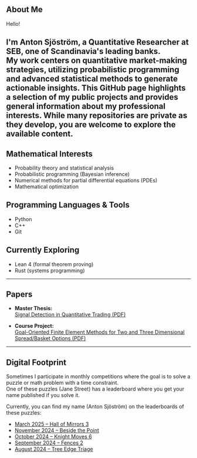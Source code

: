 ## About Me

Hello!  

I'm Anton Sjöström, a Quantitative Researcher at SEB, one of Scandinavia's leading banks.  
My work centers on quantitative market-making strategies, utilizing probabilistic programming and advanced statistical methods to generate actionable insights. This GitHub page highlights a selection of my public projects and provides general information about my professional interests. While many repositories are private as they develop, you are welcome to explore the available content.
---

## Mathematical Interests

- Probability theory and statistical analysis
- Probabilistic programming (Bayesian inference)
- Numerical methods for partial differential equations (PDEs)
- Mathematical optimization

## Programming Languages & Tools

- Python
- C++
- Git

## Currently Exploring

- Lean 4 (formal theorem proving)
- Rust (systems programming)

---

## Papers

- **Master Thesis:**  
  [Signal Detection in Quantitative Trading (PDF)](./SignalDetection_MasterThesis.pdf)

- **Course Project:**  
  [Goal-Oriented Finite Element Methods for Two and Three Dimensional Spread/Basket Options (PDF)](./GoalOriented_FEM_Project.pdf)

---

## Digital Footprint

Sometimes I participate in monthly competitions where the goal is to solve a puzzle or math problem with a time constraint.  
One of these puzzles (Jane Street) has a leaderboard where you get your name published if you solve it.

Currently, you can find my name (Anton Sjöström) on the leaderboards of these puzzles:

- [March 2025 – Hall of Mirrors 3](https://www.janestreet.com/puzzles/hall-of-mirrors-3-solution/)
- [November 2024 – Beside the Point](https://www.janestreet.com/puzzles/beside-the-point-solution/)
- [October 2024 – Knight Moves 6](https://www.janestreet.com/puzzles/knight-moves-6-solution/)
- [September 2024 – Fences 2](https://www.janestreet.com/puzzles/fences-2-solution/)
- [August 2024 – Tree Edge Triage](https://www.janestreet.com/puzzles/tree-edge-triage-solution/)

